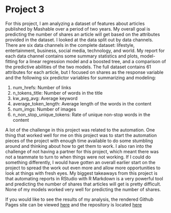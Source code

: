 # Project 3
For this project, I am analyzing a dataset of features about articles published by Mashable over a period of two years. My overall goal is predicting the number of shares an article will get based on the attributes provided in the dataset. I looked at the data split out by data channels. There are six data channels in the complete dataset: lifestyle, entertainment, business, social media, technology, and world. My report for each data channel contains some summary statistics and plots, model-fitting for a linear regression model and a boosted tree, and a comparison of the predictive abilities of the two models. The full dataset contains 61 attributes for each article, but I focused on shares as the response variable and the following six predictor variables for summarizing and modeling:
  
1. num_hrefs: Number of links
2. n_tokens_title: Number of words in the title 
3. kw_avg_avg: Average keyword 
4. average_token_length: Average length of the words in the content 
5. num_imgs: Number of images 
6. n_non_stop_unique_tokens: Rate of unique non-stop words in the content 

A lot of the challenge in this project was related to the automation. One thing that worked well for me on this project was to start the automation pieces of the project with enough time available to do some stumbling around and thinking about how to get them to work. I also ran into the challenge of not having a partner for this project, which meant there was not a teammate to turn to when things were not working. If I could do something differently, I would have gotten an overall earlier start on the project to spread the work out even more and allow more opportunities to look at things with fresh eyes. My biggest takeaways from this project is that automating reports in RStudio with R Markdown is a very powerful tool and predicting the number of shares that articles will get is pretty difficult. None of my models worked very well for predicting the number of shares.

If you would like to see the results of my analysis, the rendered Github Pages site can be viewed [here](https://nmlevin11.github.io/Project3/) and the repository is located [here](https://github.com/nmlevin11/Project3)
